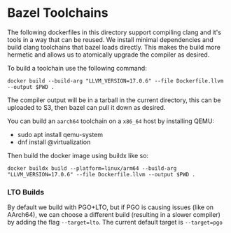 # Bazel Toolchains

The following dockerfiles in this directory support compiling clang and it's tools in a way that can be reused.
We install minimal dependencies and build clang toolchains that bazel loads directly. This makes the build more
hermetic and allows us to atomically upgrade the compiler as desired. 

To build a toolchain use the following command:

```
docker build --build-arg "LLVM_VERSION=17.0.6" --file Dockerfile.llvm --output $PWD .
```

The compiler output will be in a tarball in the current directory, this can be uploaded to S3, then bazel can pull
it down as desired.

You can build an `aarch64` toolchain on a `x86_64` host by installing QEMU:

* sudo apt install qemu-system
* dnf install @virtualization

Then build the docker image using buildx like so:

```
docker buildx build --platform=linux/arm64 --build-arg "LLVM_VERSION=17.0.6" --file Dockerfile.llvm --output $PWD .
```

### LTO Builds

By default we build with PGO+LTO, but if PGO is causing issues (like on AArch64), we can choose a different build (resulting
in a slower compiler) by adding the flag `--target=lto`. The current default target is `--target=pgo`
